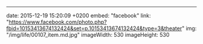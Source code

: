 ---
date: 2015-12-19 15:20:09 +0200
embed: "facebook"
link: "https://www.facebook.com/photo.php?fbid=10153413674132424&set=p.10153413674132424&type=3&theater"
img: "/img/life/00107_item.md.jpg"
imageWidth: 530
imageHeight: 530
